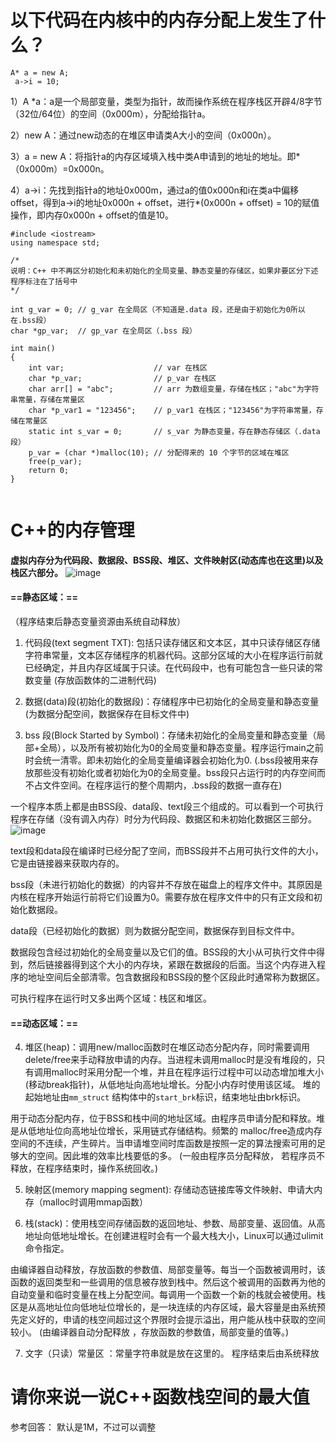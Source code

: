 
# 以下代码在内核中的内存分配上发生了什么？
 
```
A* a = new A; 
 a->i = 10;
```

1）A *a：a是一个局部变量，类型为指针，故而操作系统在程序栈区开辟4/8字节（32位/64位）的空间（0x000m），分配给指针a。

2）new A：通过new动态的在堆区申请类A大小的空间（0x000n）。

3）a = new A：将指针a的内存区域填入栈中类A申请到的地址的地址。即*（0x000m）=0x000n。

4）a->i：先找到指针a的地址0x000m，通过a的值0x000n和i在类a中偏移offset，得到a->i的地址0x000n + offset，进行*(0x000n + offset) = 10的赋值操作，即内存0x000n + offset的值是10。
 

```
#include <iostream>
using namespace std;

/*
说明：C++ 中不再区分初始化和未初始化的全局变量、静态变量的存储区，如果非要区分下述程序标注在了括号中
*/

int g_var = 0; // g_var 在全局区（不知道是.data 段，还是由于初始化为0所以在.bss段）
char *gp_var;  // gp_var 在全局区（.bss 段）

int main()
{
    int var;                    // var 在栈区
    char *p_var;                // p_var 在栈区
    char arr[] = "abc";         // arr 为数组变量，存储在栈区；"abc"为字符串常量，存储在常量区
    char *p_var1 = "123456";    // p_var1 在栈区；"123456"为字符串常量，存储在常量区
    static int s_var = 0;       // s_var 为静态变量，存在静态存储区（.data 段）
    p_var = (char *)malloc(10); // 分配得来的 10 个字节的区域在堆区
    free(p_var);
    return 0;
}


```

# C++的内存管理

**虚拟内存分为代码段、数据段、BSS段、堆区、文件映射区(动态库也在这里)以及栈区六部分。**
![image](https://pic4.zhimg.com/80/v2-43106bc5762193388008334d4f6bf45b_1440w.jpg)

#### ==静态区域：==
（程序结束后静态变量资源由系统自动释放）
1. 代码段(text segment TXT): 包括只读存储区和文本区，其中只读存储区存储字符串常量，文本区存储程序的机器代码。这部分区域的大小在程序运行前就已经确定，并且内存区域属于只读。在代码段中，也有可能包含一些只读的常数变量
(存放函数体的二进制代码)


2. 数据(data)段(初始化的数据段)：存储程序中已初始化的全局变量和静态变量(为数据分配空间，数据保存在目标文件中)

3. bss 段(Block Started by Symbol)：存储未初始化的全局变量和静态变量（局部+全局），以及所有被初始化为0的全局变量和静态变量。程序运行main之前时会统一清零。即未初始化的全局变量编译器会初始化为0.
(.bss段被用来存放那些没有初始化或者初始化为0的全局变量。bss段只占运行时的内存空间而不占文件空间。在程序运行的整个周期内，.bss段的数据一直存在)

一个程序本质上都是由BSS段、data段、text段三个组成的。可以看到一个可执行程序在存储（没有调入内存）时分为代码段、数据区和未初始化数据区三部分。
![image](https://uploadfiles.nowcoder.com/images/20190313/311436_1552470750551_BF3BB3BB445EFF96BEAE1410CE2CDA74)

text段和data段在编译时已经分配了空间，而BSS段并不占用可执行文件的大小，它是由链接器来获取内存的。

bss段（未进行初始化的数据）的内容并不存放在磁盘上的程序文件中。其原因是内核在程序开始运行前将它们设置为0。需要存放在程序文件中的只有正文段和初始化数据段。

data段（已经初始化的数据）则为数据分配空间，数据保存到目标文件中。

数据段包含经过初始化的全局变量以及它们的值。BSS段的大小从可执行文件中得到，然后链接器得到这个大小的内存块，紧跟在数据段的后面。当这个内存进入程序的地址空间后全部清零。包含数据段和BSS段的整个区段此时通常称为数据区。


可执行程序在运行时又多出两个区域：栈区和堆区。

#### ==动态区域：==
4. 堆区(heap)：调用new/malloc函数时在堆区动态分配内存，同时需要调用delete/free来手动释放申请的内存。当进程未调用malloc时是没有堆段的，只有调用malloc时采用分配一个堆，并且在程序运行过程中可以动态增加堆大小(移动break指针)，从低地址向高地址增长。分配小内存时使用该区域。  堆的起始地址由`mm_struct` 结构体中的`start_brk`标识，结束地址由brk标识。

用于动态分配内存，位于BSS和栈中间的地址区域。由程序员申请分配和释放。堆是从低地址位向高地址位增长，采用链式存储结构。频繁的 malloc/free造成内存空间的不连续，产生碎片。当申请堆空间时库函数是按照一定的算法搜索可用的足够大的空间。因此堆的效率比栈要低的多。
(一般由程序员分配释放， 若程序员不释放，在程序结束时，操作系统回收。)

5. 映射区(memory mapping segment): 存储动态链接库等文件映射、申请大内存（malloc时调用mmap函数）

6. 栈(stack)：使用栈空间存储函数的返回地址、参数、局部变量、返回值。从高地址向低地址增长。在创建进程时会有一个最大栈大小，Linux可以通过ulimit命令指定。

由编译器自动释放，存放函数的参数值、局部变量等。每当一个函数被调用时，该函数的返回类型和一些调用的信息被存放到栈中。然后这个被调用的函数再为他的自动变量和临时变量在栈上分配空间。每调用一个函数一个新的栈就会被使用。栈区是从高地址位向低地址位增长的，是一块连续的内存区域，最大容量是由系统预先定义好的，申请的栈空间超过这个界限时会提示溢出，用户能从栈中获取的空间较小。
(由编译器自动分配释放 ，存放函数的参数值，局部变量的值等。)
 
 
7. 文字（只读）常量区 ：常量字符串就是放在这里的。 程序结束后由系统释放


 
 
# 请你来说一说C++函数栈空间的最大值
参考回答：
默认是1M，不过可以调整
